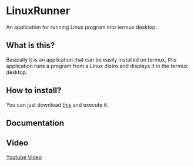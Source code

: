 # LinuxRunner
An application for running Linux program into termux desktop.

## What is this? 
Basically it is an application that can be easily installed on termux, this application runs a program from a Linux distro and displays it in the termux desktop.

## How to install?
You can just download [this](https://YouTube.com) and execute it.

## Documentation


## Video 
[Youtube Video](https://youtube.com)
